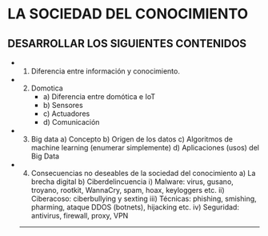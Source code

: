 #  LA SOCIEDAD DEL CONOCIMIENTO
## DESARROLLAR LOS SIGUIENTES CONTENIDOS

* 1) Diferencia entre información y conocimiento.
* 2) Domotica
     - a) Diferencia entre domótica e IoT
     - b) Sensores
     - c) Actuadores
     - d) Comunicación
* 3) Big data
     a) Concepto
     b) Origen de los datos
     c) Algoritmos de machine learning (enumerar simplemente)
     d) Aplicaciones (usos) del Big Data
* 4) Consecuencias no deseables de la sociedad del conocimiento
  a) La brecha digital
  b) Ciberdelincuencia
     i) Malware: virus, gusano, troyano, rootkit, WannaCry, spam, hoax, keyloggers etc. 
     ii) Ciberacoso: ciberbullying y sexting
     iii) Técnicas: phishing, smishing, pharming, ataque DDOS (botnets), hijacking etc.
     iv) Seguridad: antivirus, firewall, proxy, VPN

   ***
